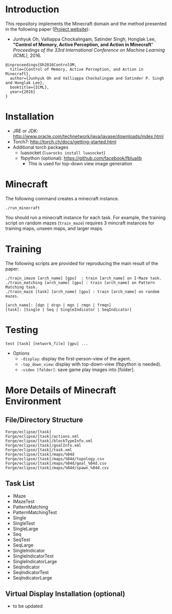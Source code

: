 # Introduction
This repository implements the Minecraft domain and the method presented in the following paper ([Project website](https://sites.google.com/a/umich.edu/junhyuk-oh/icml2016-minecraft)):
  * Junhyuk Oh, Valliappa Chockalingam, Satinder Singh, Honglak Lee, **"Control of Memory, Active Perception, and Action in Minecraft**"
    _Proceedings of the 33rd International Conference on Machine Learning (ICML)_, 2016.

```
@inproceedings{Oh2016ControlOM,
  title={Control of Memory, Active Perception, and Action in Minecraft},
  author={Junhyuk Oh and Valliappa Chockalingam and Satinder P. Singh and Honglak Lee},
  booktitle={ICML},
  year={2016}
}
```

# Installation
* JRE or JDK: http://www.oracle.com/technetwork/java/javase/downloads/index.html
* Torch7: http://torch.ch/docs/getting-started.html
* Additional torch packages
  * luasocket (`luarocks install luasocket`)
  * fbpython (optional): https://github.com/facebook/fblualib
    * This is used for top-down view image generation

# Minecraft
The following command creates a minecraft instance.
```
./run_minecraft
```
You should run a minecraft instance for each task. For example, the training script on random mazes (`train_maze`) requires 3 mincraft instances for training maps, unseen maps, and larger maps.

# Training
The following scripts are provided for reproducing the main result of the paper:
```
./train_imaze [arch_name] [gpu]  : train [arch_name] on I-Maze task.
./train_matching [arch_name] [gpu] : train [arch_name] on Pattern Matching task.
./train_maze [task] [arch_name] [gpu] : train [arch_name] on random mazes.

[arch_name]: [dqn | drqn | mqn | rmqn | frmqn]
[task]: [Single | Seq | SingleIndicator | SeqIndicator]
```

# Testing
```
test [task] [network_file] [gpu] ...
```
  * Options
    * `-display`: display the first-person-view of the agent.
    * `-top_down_view`: display with top-down-view (fbpython is needed).
    * `-video [folder]`: save game play images into [folder].

# More Details of Minecraft Environment
## File/Directory Structure
```
Forge/eclipse/[task]
Forge/eclipse/[task]/actions.xml
Forge/eclipse/[task]/blockTypeInfo.xml
Forge/eclipse/[task]/goalInfo.xml
Forge/eclipse/[task]/task.xml
Forge/eclipse/[task]/maps/%04d
Forge/eclipse/[task]/maps/%04d/topology.csv
Forge/eclipse/[task]/maps/%04d/goal_%04d.csv
Forge/eclipse/[task]/maps/%04d/spawn_%04d.csv
```

## Task List
* IMaze
* IMazeTest
* PatternMatching
* PatternMatchingTest
* Single
* SingleTest
* SingleLarge
* Seq
* SeqTest
* SeqLarge
* SingleIndicator
* SingleIndicatorTest
* SingleIndicatorLarge
* SeqIndicator
* SeqIndicatorTest
* SeqIndicatorLarge

## Virtual Display Installation (optional)
* to be updated
